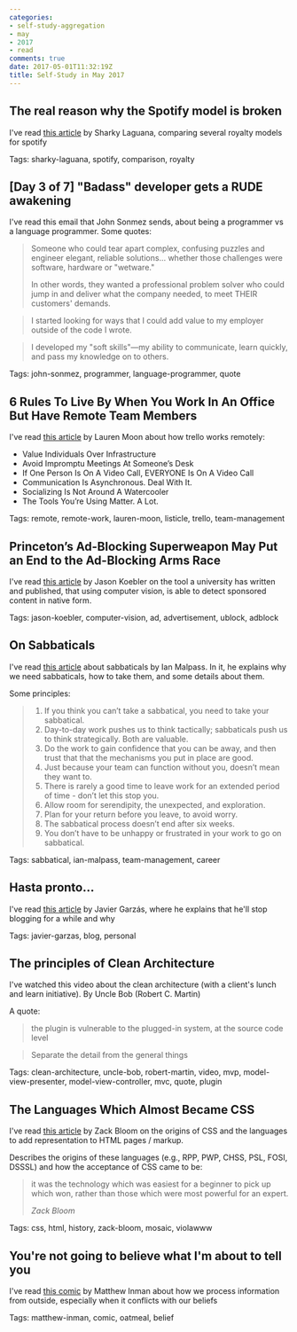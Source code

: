 ```yaml
---
categories:
- self-study-aggregation
- may
- 2017
- read
comments: true
date: 2017-05-01T11:32:19Z
title: Self-Study in May 2017 
---
```


## The real reason why the Spotify model is broken

I've read [this article][spotify-model-broken] by Sharky Laguana, comparing several royalty models for spotify

Tags: sharky-laguana, spotify, comparison, royalty

[spotify-model-broken]: http://kernelmag.dailydot.com/issue-sections/staff-editorials/12136/spotify-royalty-payment-model/

## [Day 3 of 7] "Badass" developer gets a RUDE awakening

I've read this email that John Sonmez sends, about being a programmer vs a language programmer. Some quotes:

>Someone who could tear apart complex, confusing puzzles and engineer elegant, reliable solutions... whether those challenges were software, hardware or "wetware."
>
> In other words, they wanted a professional problem solver who could jump in and deliver what the company needed, to meet THEIR customers' demands.

> I started looking for ways that I could add value to my employer outside of the code I wrote.

> I developed my "soft skills"—my ability to communicate, learn quickly, and pass my knowledge on to others.

Tags: john-sonmez, programmer, language-programmer, quote

## 6 Rules To Live By When You Work In An Office But Have Remote Team Members

I've read [this article][remote-team-members] by Lauren Moon about how trello works remotely:

  * Value Individuals Over Infrastructure
  * Avoid Impromptu Meetings At Someone’s Desk
  * If One Person Is On A Video Call, EVERYONE Is On A Video Call
  * Communication Is Asynchronous. Deal With It.
  * Socializing Is Not Around A Watercooler
  * The Tools You’re Using Matter. A Lot.

Tags: remote, remote-work, lauren-moon, listicle, trello, team-management

[remote-team-members]: http://blog.trello.com/6-mistakes-when-you-work-in-office-but-have-remote-team-members

## Princeton’s Ad-Blocking Superweapon May Put an End to the Ad-Blocking Arms Race

I've read [this article][computer-vision-tool-ads] by Jason Koebler on the tool a university has written and published, that using computer vision, is able to detect sponsored content in native form.

Tags: jason-koebler, computer-vision, ad, advertisement, ublock, adblock

[computer-vision-tool-ads]: https://motherboard.vice.com/en_us/article/princetons-ad-blocking-superweapon-may-put-an-end-to-the-ad-blocking-arms-race

## On Sabbaticals

I've read [this article][sabbaticals] about sabbaticals by Ian Malpass. In it, he explains why we need sabbaticals, how to take them, and some details about them.

Some principles:

> 1. If you think you can’t take a sabbatical, you need to take your sabbatical.
> 1. Day-to-day work pushes us to think tactically; sabbaticals push us to think strategically. Both are valuable.
> 1. Do the work to gain confidence that you can be away, and then trust that that the mechanisms you put in place are good.
> 1. Just because your team can function without you, doesn’t mean they want to.
> 1. There is rarely a good time to leave work for an extended period of time - don’t let this stop you.
> 1. Allow room for serendipity, the unexpected, and exploration.
> 1. Plan for your return before you leave, to avoid worry.
> 1. The sabbatical process doesn’t end after six weeks.
> 1. You don’t have to be unhappy or frustrated in your work to go on sabbatical.

Tags: sabbatical, ian-malpass, team-management, career

[sabbaticals]: http://indecorous.com/sabbaticals/


## Hasta pronto…

I've read [this article][stop-blogging-garzas] by Javier Garzás, where he explains that he'll stop blogging for a while and why

Tags: javier-garzas, blog, personal

[stop-blogging-garzas]: http://www.javiergarzas.com/2016/07/hasta-pronto.html

## The principles of Clean Architecture

I've watched this video about the clean architecture (with a client's lunch and learn initiative). By Uncle Bob (Robert C. Martin)

A quote:

> the plugin is vulnerable to the plugged-in system, at the source code level

> Separate the detail from the general things

Tags: clean-architecture, uncle-bob, robert-martin, video, mvp, model-view-presenter, model-view-controller, mvc, quote, plugin

[clean-architecture]: https://www.youtube.com/watch?v=o_TH-Y78tt4

## The Languages Which Almost Became CSS

I've read [this article][almost-became-css] by Zack Bloom on the origins of CSS and the languages to add representation to HTML pages / markup.

Describes the origins of these languages (e.g., RPP, PWP, CHSS, PSL, FOSI, DSSSL) and how the acceptance of CSS came to be: 

>  it was the technology which was easiest for a beginner to pick up which won, rather than those which were most powerful for an expert.
>
>  <cite> Zack Bloom</cite>

Tags: css, html, history, zack-bloom, mosaic, violawww

[almost-became-css]: https://eager.io/blog/the-languages-which-almost-were-css/


## You're not going to believe what I'm about to tell you

I've read [this comic][comic-belief] by Matthew Inman about how we process information from outside, especially when it conflicts with our beliefs

Tags: matthew-inman, comic, oatmeal, belief

[comic-belief]: http://theoatmeal.com/comics/believe


